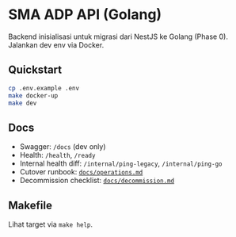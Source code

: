 # SMA ADP API (Golang)

Backend inisialisasi untuk migrasi dari NestJS ke Golang (Phase 0). Jalankan dev env via Docker.

## Quickstart
```bash
cp .env.example .env
make docker-up
make dev
```

## Docs
- Swagger: `/docs` (dev only)
- Health: `/health`, `/ready`
- Internal health diff: `/internal/ping-legacy`, `/internal/ping-go`
- Cutover runbook: [`docs/operations.md`](docs/operations.md)
- Decommission checklist: [`docs/decommission.md`](docs/decommission.md)

## Makefile
Lihat target via `make help`.
